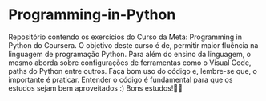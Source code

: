 # Programming-in-Python
Repositório contendo os exercícios do Curso da Meta: Programming in Python do Coursera.
O objetivo deste curso é de, permitir maior fluência na linguagem de programação Python. Para além do ensino da linguagem, o mesmo aborda sobre configurações de ferramentas como o Visual Code, paths do Python entre outros.
Faça bom uso do código e, lembre-se que, o importante é praticar. Entender o código é fundamental para que os estudos sejam bem aproveitados :)
Bons estudos!💜😊
